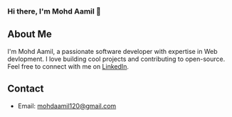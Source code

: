### Hi there, I'm Mohd Aamil 👋


## About Me

I'm Mohd Aamil, a passionate software developer with expertise in Web devlopment. I love building cool projects and contributing to open-source. Feel free to connect with me on [LinkedIn](https://www.linkedin.com/in/mohd-aamil/).


## Contact

- Email: mohdaamil120@gmail.com


<!--
**mohdaamil120/mohdaamil120** is a ✨ _special_ ✨ repository because its `README.md` (this file) appears on your GitHub profile.

Here are some ideas to get you started:

- 🔭 I’m currently working on ...
- 🌱 I’m currently learning ...
- 👯 I’m looking to collaborate on ...
- 🤔 I’m looking for help with ...
- 💬 Ask me about ...
- 📫 How to reach me: ...
- 😄 Pronouns: ...
- ⚡ Fun fact: ...
-->
